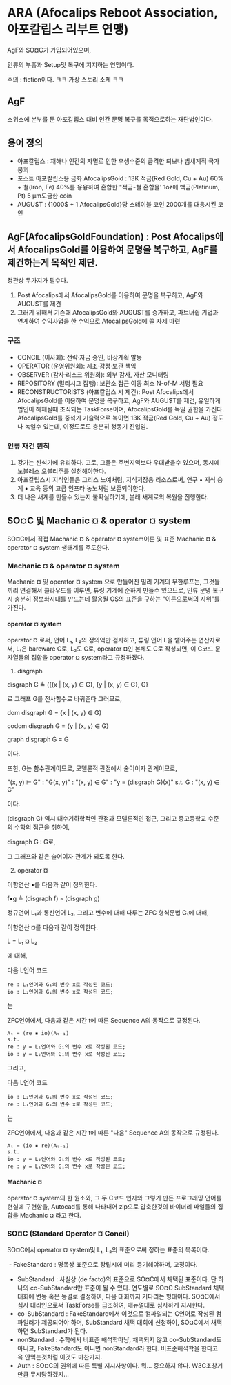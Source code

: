# ARA (Afocalips Reboot Association, 아포칼립스 리부트 연맹)

AgF와 SO¤C가 가입되어있으며,

인류의 부흥과 Setup및 복구에 지지하는 연맹이다.

주의 : fiction이다. ㅋㅋ 가상 스토리 소제 ㅋㅋ

## AgF

스위스에 본부를 둔 아포칼립스 대비 인간 문명 복구를 목적으로하는 재단법인이다.

## 용어 정의

 - 아포칼립스 : 재해나 인간의 자멸로 인한 후생수준의 급격한 퇴보나 범새계적 국가 붕괴
 - 포스트 아포칼립스용 금화 AfocalipsGold : 13K 적금(Red Gold, Cu + Au) 60% + 철(Iron, Fe) 40%를 융융하여 혼합한 "적금-철 혼합물' 1oz에 백금(Platinum, Pt) 5 μm도금한 coin
 - AUGU$T : {1000$ + 1 AfocalipsGold}당 스테이블 코인 2000개를 대응시킨 코인

## AgF(AfocalipsGoldFoundation) : Post Afocalips에서 AfocalipsGold를 이용하여 문명을 복구하고, AgF를 제건하는게 목적인 제단.

정관상 두가지가 필수다.

1. Post Afocalips에서 AfocalipsGold를 이용하여 문명을 복구하고, AgF와 AUGU$T를 제건 
2. 그러기 위해서 기존애 AfocalipsGold와 AUGU$T를 증가하고, 파트너쉽 기업과 연계하여 수익사업을 한 수익으로 AfocalipsGold에 쓸 자제 마련

### 구조

 + CONCIL (이사회): 전략·자금 승인, 비상계획 발동
 + OPERATOR (운영위원회): 제조·감정·보관 책임
 + OBSERVER (감사·리스크 위원회): 외부 감사, 자산 모니터링
 + REPOSITORY (멀티시그 집행): 보관소 접근·이동 최소 N-of-M 서명 필요
 + RECONSTRUCTORISTS (아포칼립스 시 제건): Post Afocalips에서 AfocalipsGold를 이용하여 문명을 복구하고, AgF와 AUGU$T를 제건, 유일하게 법인이 해체될때 조직되는 TaskForse이며, AfocalipsGold를 녹일 권한을 가진다. AfocalipsGold를 중석기 기술력으로 녹이면 13K 적금(Red Gold, Cu + Au) 정도나 녹일수 있는데, 이정도로도 충분히 청동기 진입임.

### 인류 재건 원칙

1. 강가는 신석기에 유리하다. 고로, 그들은 주변지역보다 우대받을수 있으며, 동시에 노블레스 오블리주를 실천해야한다.
2. 아포칼립스시 지식인들은 그리스 노예처럼, 지식저장용 리소스로써, 연구 • 지식 승계 • 교육 등의 고급 인프라 농노처럼 보존되야한다.
3. 더 나은 새계를 만들수 있는지 불확실하기에, 본래 새계로의 복원을 진행한다.

## SO¤C 및 Machanic ¤ & operator ¤ system

SO¤C에서 직접 Machanic ¤ & operator ¤ system이론 및 표준 Machanic ¤ & operator ¤ system 생태계를 주도한다.

### Machanic ¤ & operator ¤ system

Machanic ¤ 및 operator ¤ system 으로 만들어진 밀리 기계의 무한루프는, 그것들끼리 연결해서 클라우드를 이루면, 튜링 기계에 준하게 만들수 있으므로,
인류 문명 복구시 충분히 정보화시대를 만드는데 활용될 OS의 표준을 구하는 "이론으로써의 지위"를 가진다.

#### operator ¤ system
operator ¤ 로써, 언어 L₁, L₂의 정의역만 검사하고, 튜링 언어 L을 뱉어주는 연산자로써, L₁은 bareware C로, L₂도 C로, operator ¤인 본체도 C로 작성되면, 이 C코드 문자열들의 집합을 operator ¤ system라고 규정하겠다.

1. disgraph

disgraph G ≜ ({(x | (x, y) ∈ G}, {y | (x, y) ∈ G}, G}

로 그래프 G를 전사함수로 바꿔준다 그러므로,

dom disgraph G = {x | (x, y) ∈ G}

codom disgraph G = {y | (x, y) ∈ G}

graph disgraph G = G

이다.

또한, G는 함수관계이므로, 모델론적 관점에서 술어이자 관계이므로,

"(x, y) ⊨ G" : "G(x, y)" : "(x, y) ∈ G" : "y = (disgraph G)(x)" s.t. G : "(x, y) ∈ G"

이다.

(disgraph G) 역시 대수기하학적인 관점과 모델론적인 접근, 그리고 중고등학교 수준의 수학의 접근을 취하여,

disgraph G : G로, 

그 그래프와 같은 술어이자 관계가 되도록 한다.

2. operator ¤

이항연산 ▪︎를 다음과 같이 정의한다.

f▪︎g ≜ (disgraph f) ◦ (disgraph g)

정규언어 L₁과 통신언어 L₂, 그리고 변수에 대해 다루는 ZFC 형식문법 G₁에 대해, 

이항연산 ¤를 다음과 같이 정의한다.

L = L₁ ¤ L₂

에 대해,

다음 L언어 코드

```L
re : L₁언어와 G₁의 변수 x로 작성된 코드;
io : L₂언어와 G₁의 변수 x로 작성된 코드;
```

는

ZFC언어에서, 다음과 같은 시간 t에 따른 Sequence A의 동작으로 규정된다.

```ZFC
Aₜ = (re ▪︎ io)(Aₜ₋₁)
s.t.
re : y = L₁언어와 G₁의 변수 x로 작성된 코드;
io : y = L₂언어와 G₁의 변수 x로 작성된 코드;
```

그리고,

다음 L언어 코드

```L
io : L₂언어와 G₁의 변수 x로 작성된 코드;
re : L₁언어와 G₁의 변수 x로 작성된 코드;
```

는

ZFC언어에서, 다음과 같은 시간 t에 따른 "다음" Sequence A의 동작으로 규정된다.

```ZFC
Aₜ = (io ▪︎ re)(Aₜ₋₁)
s.t.
io : y = L₂언어와 G₁의 변수 x로 작성된 코드;
re : y = L₁언어와 G₁의 변수 x로 작성된 코드;
```

#### Machanic ¤
operator ¤ system의 한 원소와, 그 두 C코드 인자와 그렇기 만든 프로그래밍 언어를 현실에 구현함을, Autocad를 통해 나타내어 zip으로 압축한것의 바이너리 파일들의 집합을 Machanic ¤ 라고 한다.

### SO¤C (Standard Operator ¤ Concil)

SO¤C에서 operator ¤ system및 L₁, L₂의 표준으로써 정하는 표준의 목록이다.

 - FakeStandard : 명목상 표준으로 창립시에 미리 등기해야하며, 고정이다.
 - SubStandard : 사실상 (de facto)의 표준으로 SO¤C에서 채택된 표준이다. 단 하나의 co-SubStandard만 표준이 될 수 있다. 연도별로 SO¤C SubStandard 채택 대회에 변동 혹은 동결로 결정하여, 다음 대회까지 기다리는 형태이다. SO¤C에서 심사 대리인으로써 TaskForse를 급조하여, 매뉴얼대로 심사하게 지시한다.
 - co-SubStandard : FakeStandard에서 이것으로 컴파일되는 C언어로 작성된 컴파일러가 제공되어야 하며, SubStandard 채택 대회에 신청하여, SO¤C에서 채택하면 SubStandard가 된다.
 - nonStandard : 수학에서 비표준 해석학마냥, 채택되지 않고 co-SubStandard도 아니고, FakeStandard도 이니면 nonStandard라 한다. 비표준해석학을 한다고 욕 안먹는것처럼 이것도 마찬가지.
 - Auth : SO¤C의 권위에 따른 특별 지시사항이다. 뭐... 중요하지 않다. W3C초창기만큼 무시당하겠지...